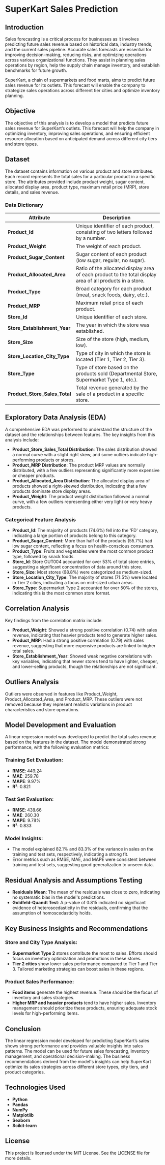 # SuperKart Sales Prediction

## Introduction
Sales forecasting is a critical process for businesses as it involves predicting future sales revenue based on historical data, industry trends, and the current sales pipeline. Accurate sales forecasts are essential for improving decision-making, reducing risks, and optimizing operations across various organizational functions. They assist in planning sales operations by region, help the supply chain manage inventory, and establish benchmarks for future growth.

SuperKart, a chain of supermarkets and food marts, aims to predict future sales revenue for its outlets. This forecast will enable the company to strategize sales operations across different tier cities and optimize inventory planning.

## Objective
The objective of this analysis is to develop a model that predicts future sales revenue for SuperKart’s outlets. This forecast will help the company in optimizing inventory, improving sales operations, and ensuring efficient resource allocation based on anticipated demand across different city tiers and store types.

## Dataset
The dataset contains information on various product and store attributes. Each record represents the total sales for a particular product in a specific store. The attributes provided include product weight, sugar content, allocated display area, product type, maximum retail price (MRP), store details, and sales revenue.

### Data Dictionary
| Attribute                   | Description                                                                 |
|-----------------------------|-----------------------------------------------------------------------------|
| **Product_Id**               | Unique identifier of each product, consisting of two letters followed by a number. |
| **Product_Weight**           | The weight of each product.                                                 |
| **Product_Sugar_Content**    | Sugar content of each product (low sugar, regular, no sugar).                |
| **Product_Allocated_Area**   | Ratio of the allocated display area of each product to the total display area of all products in a store. |
| **Product_Type**             | Broad category for each product (meat, snack foods, dairy, etc.).            |
| **Product_MRP**              | Maximum retail price of each product.                                        |
| **Store_Id**                 | Unique identifier of each store.                                             |
| **Store_Establishment_Year** | The year in which the store was established.                                 |
| **Store_Size**               | Size of the store (high, medium, low).                                       |
| **Store_Location_City_Type** | Type of city in which the store is located (Tier 1, Tier 2, Tier 3).         |
| **Store_Type**               | Type of store based on the products sold (Departmental Store, Supermarket Type 1, etc.). |
| **Product_Store_Sales_Total**| Total revenue generated by the sale of a product in a specific store.        |

## Exploratory Data Analysis (EDA)
A comprehensive EDA was performed to understand the structure of the dataset and the relationships between features. The key insights from this analysis include:

- **Product_Store_Sales_Total Distribution**: The sales distribution showed a normal curve with a slight right skew, and some outliers indicate high-performing products or stores.
- **Product_MRP Distribution**: The product MRP values are normally distributed, with a few outliers representing significantly more expensive or cheaper products.
- **Product_Allocated_Area Distribution**: The allocated display area of products showed a right-skewed distribution, indicating that a few products dominate store display areas.
- **Product_Weight**: The product weight distribution followed a normal curve, with a few outliers representing either very light or very heavy products.

### Categorical Feature Analysis
- **Product_Id**: The majority of products (74.6%) fell into the 'FD' category, indicating a large portion of products belong to this category.
- **Product_Sugar_Content**: More than half of the products (55.7%) had low sugar content, reflecting a focus on health-conscious consumers.
- **Product_Type**: Fruits and vegetables were the most common product type, followed by snack foods.
- **Store_Id**: Store OUT004 accounted for over 53% of total store entries, suggesting a significant concentration of data around this store.
- **Store_Size**: Most stores (68.8%) were categorized as medium-sized.
- **Store_Location_City_Type**: The majority of stores (71.5%) were located in Tier 2 cities, indicating a focus on mid-sized urban areas.
- **Store_Type**: Supermarket Type 2 accounted for over 50% of the stores, indicating this is the most common store format.

## Correlation Analysis
Key findings from the correlation matrix include:
- **Product_Weight**: Showed a strong positive correlation (0.74) with sales revenue, indicating that heavier products tend to generate higher sales.
- **Product_MRP**: Had a strong positive correlation (0.79) with sales revenue, suggesting that more expensive products are linked to higher total sales.
- **Store_Establishment_Year**: Showed weak negative correlations with key variables, indicating that newer stores tend to have lighter, cheaper, and lower-selling products, though the relationships are not significant.

## Outliers Analysis
Outliers were observed in features like Product_Weight, Product_Allocated_Area, and Product_MRP. These outliers were not removed because they represent realistic variations in product characteristics and store operations.

## Model Development and Evaluation
A linear regression model was developed to predict the total sales revenue based on the features in the dataset. The model demonstrated strong performance, with the following evaluation metrics:

### Training Set Evaluation:
- **RMSE**: 449.24
- **MAE**: 259.78
- **MAPE**: 9.97%
- **R²**: 0.821

### Test Set Evaluation:
- **RMSE**: 438.66
- **MAE**: 260.30
- **MAPE**: 9.78%
- **R²**: 0.833

### Model Insights:
- The model explained 82.1% and 83.3% of the variance in sales on the training and test sets, respectively, indicating a strong fit.
- Error metrics such as RMSE, MAE, and MAPE were consistent between training and test sets, suggesting good generalization to unseen data.

## Residual Analysis and Assumptions Testing
- **Residuals Mean**: The mean of the residuals was close to zero, indicating no systematic bias in the model's predictions.
- **Goldfeld-Quandt Test**: A p-value of 0.815 indicated no significant evidence of heteroscedasticity in the residuals, confirming that the assumption of homoscedasticity holds.

## Key Business Insights and Recommendations
### Store and City Type Analysis:
- **Supermarket Type 2** stores contribute the most to sales. Efforts should focus on inventory optimization and promotions in these stores.
- **Tier 2 cities** show lower sales performance compared to Tier 1 and Tier 3. Tailored marketing strategies can boost sales in these regions.

### Product Sales Performance:
- **Food items** generate the highest revenue. These should be the focus of inventory and sales strategies.
- **Higher MRP and heavier products** tend to have higher sales. Inventory management should prioritize these products, ensuring adequate stock levels for high-performing items.

## Conclusion
The linear regression model developed for predicting SuperKart’s sales shows strong performance and provides valuable insights into sales patterns. The model can be used for future sales forecasting, inventory management, and operational decision-making. The business recommendations derived from the model's insights can help SuperKart optimize its sales strategies across different store types, city tiers, and product categories.

## Technologies Used
- **Python**
- **Pandas**
- **NumPy**
- **Matplotlib**
- **Seaborn**
- **Scikit-learn**

## License
This project is licensed under the MIT License. See the LICENSE file for more details.
